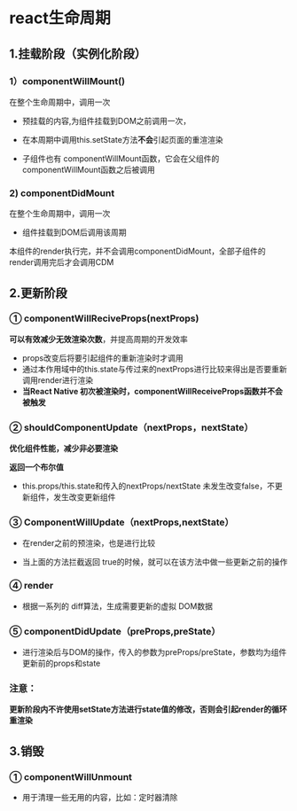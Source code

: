# react生命周期
## 1.挂载阶段（实例化阶段）
### 1）componentWillMount()

在整个生命周期中，调用一次
- 预挂载的内容,为组件挂载到DOM之前调用一次，
- 在本周期中调用this.setState方法**不会**引起页面的重渲渲染

- 子组件也有 componentWillMount函数，它会在父组件的 componentWillMount函数之后被调用
### 2) componentDidMount

在整个生命周期中，调用一次
- 组件挂载到DOM后调用该周期

本组件的render执行完，并不会调用componentDidMount，全部子组件的render调用完后才会调用CDM
## 2.更新阶段

### ① componentWillReciveProps(nextProps)

**可以有效减少无效渲染次数**，并提高周期的开发效率

- props改变后将要引起组件的重新渲染时才调用
- 通过本作用域中的this.state与传过来的nextProps进行比较来得出是否要重新调用render进行渲染
- **当React Native 初次被渲染时，componentWillReceiveProps函数并不会被触发**
### ② shouldComponentUpdate（nextProps，nextState）

**优化组件性能，减少非必要渲染**

**返回一个布尔值**

- this.props/this.state和传入的nextProps/nextState 未发生改变false，不更新组件，发生改变更新组件

### ③ ComponentWillUpdate（nextProps,nextState）

- 在render之前的预渲染，也是进行比较

- 当上面的方法拦截返回 true的时候，就可以在该方法中做一些更新之前的操作

### ④ render

- 根据一系列的 diff算法，生成需要更新的虚拟 DOM数据
### ⑤ componentDidUpdate（preProps,preState）

- 进行渲染后与DOM的操作，传入的参数为preProps/preState，参数均为组件更新前的props和state

### 注意：
**更新阶段内不许使用setState方法进行state值的修改，否则会引起render的循环重渲染**

## 3.销毁
### ① componentWillUnmount
- 用于清理一些无用的内容，比如：定时器清除